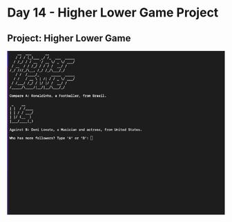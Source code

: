 <h1>Day 14 - Higher Lower Game Project</h1>
<h2>Project: Higher Lower Game</h2>
<img src='higher-lower-game.gif'>